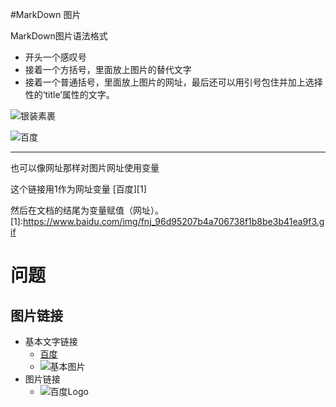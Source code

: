 #MarkDown 图片

MarkDown图片语法格式
- 开头一个感叹号
- 接着一个方括号，里面放上图片的替代文字
- 接着一个普通括号，里面放上图片的网址，最后还可以用引号包住并加上选择性的‘title’属性的文字。

![银装素裹](https://img0.baidu.com/it/u=1435639120,2241364006&fm=253&fmt=auto&app=138&f=JPEG?w=800&h=500)

![百度](https://www.baidu.com/img/fnj_96d95207b4a706738f1b8be3b41ea9f3.gif)

---

也可以像网址那样对图片网址使用变量

这个链接用1作为网址变量 [百度][1]

然后在文档的结尾为变量赋值（网址）。
[1]:https://www.baidu.com/img/fnj_96d95207b4a706738f1b8be3b41ea9f3.gif
# 问题

## 图片链接
- 基本文字链接
	- [百度][baidu]
	- ![基本图片](https://ss0.bdstatic.com/5aV1bjqh_Q23odCf/static/superman/img/logo_top_ca79a146.png)
- 图片链接
	- ![[百度Logo](baidu_logo)][baidu]
	
	
[baidu]:https://www.baidu.com/
[baidu_logo]:https://ss0.bdstatic.com/5aV1bjqh_Q23odCf/static/superman/img/logo_top_ca79a146.png

